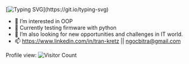 
[![Typing SVG](https://readme-typing-svg.demolab.com?font=Fira+Code&pause=1000&color=DE15F7&multiline=true&width=435&lines=%F0%9F%91%8B+Hi+there%2C+thanks+for+being+here.;I%E2%80%99m+a+CS+undergraduate+/+a+mom+coder.)](https://git.io/typing-svg)

- 💞️ I’m interested in OOP
- 🧐 Currently testing firmware with python
- 👀 I’m also looking for new opportunities and challenges in IT world.
- 📫 https://www.linkedin.com/in/tran-kretz || ngocbitra@gmail.com

Profile view: ![Visitor Count](https://profile-counter.glitch.me/ngock/count.svg)

<!---
ngock/ngock is a ✨ special ✨ repository because its `README.md` (this file) appears on your GitHub profile.
You can click the Preview link to take a look at your changes.
--->
